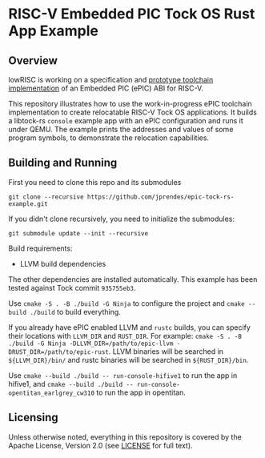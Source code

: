 # RISC-V Embedded PIC Tock OS Rust App Example

## Overview

lowRISC is working on a specification and [prototype toolchain implementation](https://github.com/lowRISC/llvm-project/commits/epic) of an Embedded PIC (ePIC) ABI for RISC-V.

This repository illustrates how to use the work-in-progress ePIC toolchain implementation to create relocatable RISC-V Tock OS applications. It builds a libtock-rs `console` example app with an ePIC configuration and runs it under QEMU. The example prints the addresses and values of some program symbols, to demonstrate the relocation capabilities.

## Building and Running

First you need to clone this repo and its submodules
```
git clone --recursive https://github.com/jprendes/epic-tock-rs-example.git
```

If you didn't clone recursively, you need to initialize the submodules:
```
git submodule update --init --recursive
```

Build requirements:

- LLVM build dependencies

The other dependencies are installed automatically. This example has been tested against Tock commit `935755eb3`.

Use `cmake -S . -B ./build -G Ninja` to configure the project and `cmake --build ./build` to build everything.

If you already have ePIC enabled LLVM and `rustc` builds, you can specify their locations with `LLVM_DIR` and `RUST_DIR`.
For example: `cmake -S . -B ./build -G Ninja -DLLVM_DIR=/path/to/epic-llvm -DRUST_DIR=/path/to/epic-rust`.
LLVM binaries will be searched in `${LLVM_DIR}/bin/` and rustc binaries will be searched in `${RUST_DIR}/bin`.

Use `cmake --build ./build -- run-console-hifive1` to run the app in hifive1, and `cmake --build ./build -- run-console-opentitan_earlgrey_cw310` to run the app in opentitan.

## Licensing

Unless otherwise noted, everything in this repository is covered by the Apache License, Version 2.0 (see [LICENSE](LICENSE) for full text).
